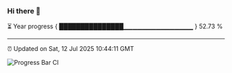 ### Hi there 👋

⏳ Year progress { ███████████████▁▁▁▁▁▁▁▁▁▁▁▁▁▁▁ } 52.73 %

---

⏰ Updated on Sat, 12 Jul 2025 10:44:11 GMT

![Progress Bar CI](https://github.com/IshwaranRudhara/GIT-ACTION/workflows/Progress%20Bar%20CI/badge.svg)
